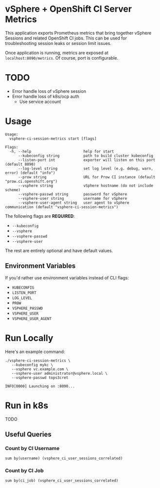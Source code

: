 # vSphere + OpenShift CI Server Metrics

This application exports Prometheus metrics that bring together vSphere Sessions and related OpenShift CI jobs. This can
be used for troubleshooting session leaks or session limit issues.

Once application is running, metrics are exposed at `localhost:8090/metrics`. Of course, port is configurable.

# TODO

- Error handle loss of vSphere session 
- Error handle loss of k8s/ocp auth
  - Use service account

# Usage

```shell
Usage:
  vsphere-ci-session-metrics start [flags]

Flags:
  -h, --help                        help for start
      --kubeconfig string           path to build cluster kubeconfig
      --listen-port int             exporter will listen on this port (default 8090)
      --log-level string            set log level (e.g. debug, warn, error) (default "info")
      --prow string                 URL for Prow CI instance (default "prow.ci.openshift.org")
      --vsphere string              vSphere hostname (do not include scheme)
      --vsphere-passwd string       password for vSphere
      --vsphere-user string         username for vSphere
      --vsphere-user-agent string   user agent to vSphere communication (default "vsphere-ci-session-metrics")
```

The following flags are **REQUIRED**:

- `--kubeconfig`
- `--vsphere`
- `--vsphere-passwd`
- `--vsphere-user`

The rest are entirely optional and have default values.

## Environment Variables

If you'd rather use environment variables instead of CLI flags:

- `KUBECONFIG`
- `LISTEN_PORT`
- `LOG_LEVEL`
- `PROW`
- `VSPHERE_PASSWD`
- `VSPHERE_USER`
- `VSPHERE_USER_AGENT`

# Run Locally

Here's an example command:

```shell
./vsphere-ci-session-metrics \
   --kubeconfig mykc \
   --vsphere vc.example.com \
   --vsphere-user administrator@vsphere.local \
   --vsphere-passwd tops3cret

INFO[0000] Launching on :8090...                        
```

# Run in k8s

TODO


## Useful Queries

### Count by CI Username
`sum by(username) (vsphere_ci_user_sessions_correlated)`

### Count by CI Job
`sum by(ci_job) (vsphere_ci_user_sessions_correlated)`
